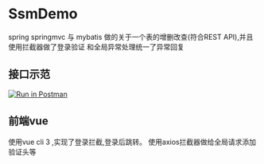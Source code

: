 # SsmDemo

spring springmvc 与 mybatis 做的关于一个表的增删改查(符合REST API),并且使用拦截器做了登录验证
和全局异常处理统一了异常回复

## 接口示范
[![Run in Postman](https://run.pstmn.io/button.svg)](https://app.getpostman.com/run-collection/54e791c6ba460624d463)

## 前端vue
使用vue cli 3 ,实现了登录拦截,登录后跳转。
使用axios拦截器做给全局请求添加验证头等
